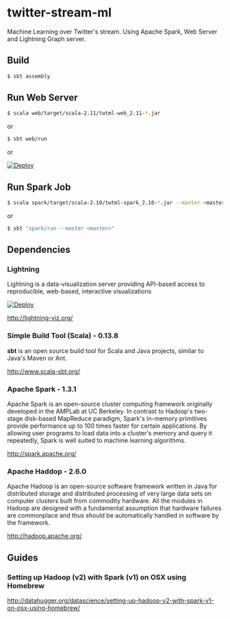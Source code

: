 # twitter-stream-ml
Machine Learning over Twitter's stream. Using Apache Spark, Web Server and Lightning Graph server.

## Build

```sh
$ sbt assembly
```


## Run Web Server

```sh
$ scala web/target/scala-2.11/twtml-web_2.11-*.jar
```
or

```sh
$ sbt web/run
```
or

[![Deploy](https://www.herokucdn.com/deploy/button.svg)](https://heroku.com/deploy?template=https://github.com/giorgioinf/twitter-stream-ml/tree/master)


## Run Spark Job

```sh
$ scala spark/target/scala-2.10/twtml-spark_2.10-*.jar --master <master>
```
or

```sh
$ sbt "spark/run --master <master>"
```


## Dependencies

### Lightning

Lightning is a data-visualization server providing API-based access to reproducible, web-based, interactive visualizations

[![Deploy](https://www.herokucdn.com/deploy/button.svg)](https://heroku.com/deploy?template=https://github.com/lightning-viz/lightning/tree/master)

http://lightning-viz.org/

### Simple Build Tool (Scala) - 0.13.8

**sbt** is an open source build tool for Scala and Java projects, similar to Java's Maven or Ant.

http://www.scala-sbt.org/

### Apache Spark - 1.3.1

Apache Spark is an open-source cluster computing framework originally developed in the AMPLab at UC Berkeley. In contrast to Hadoop's two-stage disk-based MapReduce paradigm, Spark's in-memory primitives provide performance up to 100 times faster for certain applications. By allowing user programs to load data into a cluster's memory and query it repeatedly, Spark is well suited to machine learning algorithms.

http://spark.apache.org/


### Apache Haddop - 2.6.0

Apache Hadoop is an open-source software framework written in Java for distributed storage and distributed processing of very large data sets on computer clusters built from commodity hardware. All the modules in Hadoop are designed with a fundamental assumption that hardware failures are commonplace and thus should be automatically handled in software by the framework.

http://hadoop.apache.org/


## Guides

### Setting up Hadoop (v2) with Spark (v1) on OSX using Homebrew
http://datahugger.org/datascience/setting-up-hadoop-v2-with-spark-v1-on-osx-using-homebrew/
